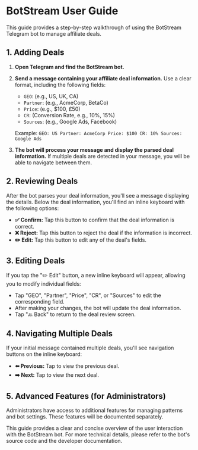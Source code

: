 # BotStream User Guide

This guide provides a step-by-step walkthrough of using the BotStream Telegram bot to manage affiliate deals.

## 1. Adding Deals

1.  **Open Telegram and find the BotStream bot.**
2.  **Send a message containing your affiliate deal information.** Use a clear format, including the following fields:
    *   `GEO`: (e.g., US, UK, CA)
    *   `Partner`: (e.g., AcmeCorp, BetaCo)
    *   `Price`: (e.g., $100, £50)
    *   `CR`: (Conversion Rate, e.g., 10%, 15%)
    *   `Sources`: (e.g., Google Ads, Facebook)

    Example:  `GEO: US Partner: AcmeCorp Price: $100 CR: 10% Sources: Google Ads`

3.  **The bot will process your message and display the parsed deal information.**  If multiple deals are detected in your message, you will be able to navigate between them.

## 2. Reviewing Deals

After the bot parses your deal information, you'll see a message displaying the details. Below the deal information, you'll find an inline keyboard with the following options:

*   **✅ Confirm:**  Tap this button to confirm that the deal information is correct.
*   **❌ Reject:** Tap this button to reject the deal if the information is incorrect.
*   **✏️ Edit:** Tap this button to edit any of the deal's fields.

## 3. Editing Deals

If you tap the "✏️ Edit" button, a new inline keyboard will appear, allowing you to modify individual fields:

*   Tap "GEO", "Partner", "Price", "CR", or "Sources" to edit the corresponding field.
*   After making your changes, the bot will update the deal information.
*   Tap "🔙 Back" to return to the deal review screen.

## 4. Navigating Multiple Deals

If your initial message contained multiple deals, you'll see navigation buttons on the inline keyboard:

*   **⬅️ Previous:** Tap to view the previous deal.
*   **➡️ Next:** Tap to view the next deal.

## 5. Advanced Features (for Administrators)

Administrators have access to additional features for managing patterns and bot settings.  These features will be documented separately.


This guide provides a clear and concise overview of the user interaction with the BotStream bot.  For more technical details, please refer to the bot's source code and the developer documentation.
